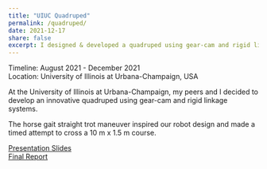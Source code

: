 ```yaml
---
title: "UIUC Quadruped"
permalink: /quadruped/
date: 2021-12-17
share: false
excerpt: I designed & developed a quadruped using gear-cam and rigid linkage legs at UIUC!
---
```


Timeline: August 2021 - December 2021<br>
Location: University of Illinois at Urbana-Champaign, USA

At the University of Illinois at Urbana-Champaign, my peers and I decided to develop an innovative quadruped using gear-cam and rigid linkage systems.

The horse gait straight trot maneuver inspired our robot design and made a timed attempt to cross a 10 m x 1.5 m course.

[Presentation Slides](https://docs.google.com/presentation/d/1rVo7aoovJQtvlJfRkqKCaw7-lydAy8OhbQ8KCzoRzEE/edit?usp=sharing)<br>
[Final Report](https://7d599f8b-04df-4518-8152-b1fe59ef59ad.filesusr.com/ugd/2ee9e5_f320dc20f56343e48cd7071d197acca3.pdf)